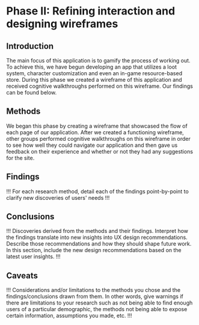 # Phase II: Refining interaction and designing wireframes

## Introduction

The main focus of this application is to gamify the process of working out. To achieve this, we have begun developing an app that utilizes a loot system, character customization and even an in-game resource-based store. During this phase we created a wireframe of this application and received cognitive walkthroughs performed on this wireframe. Our findings can be found below.

## Methods

We began this phase by creating a wireframe that showcased the flow of each page of our application. After we created a functioning wireframe, other groups performed cognitive walkthroughs on this wireframe in order to see how well they could navigate our application and then gave us feedback on their experience and whether or not they had any suggestions for the site.

## Findings

!!! For each research method, detail each of the findings point-by-point to clarify new discoveries of users' needs !!!

## Conclusions

!!! Discoveries derived from the methods and their findings. Interpret how the findings translate into new insights into UX design recommendations. Describe those recommendations and how they should shape future work. In this section, include the new design recommendations based on the latest user insights. !!!

## Caveats

!!! Considerations and/or limitations to the methods you chose and the findings/conclusions drawn from them. In other words, give warnings if there are limitations to your research such as not being able to find enough users of a particular demographic, the methods not being able to expose certain information, assumptions you made, etc. !!!
